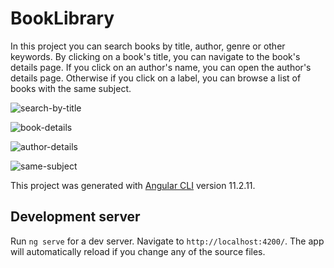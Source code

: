 # BookLibrary

In this project you can search books by title, author, genre or other keywords. By clicking on a book's title, you can navigate to the book's details page. If you click on an author's name, you can open the author's details page. Otherwise if you click on a label, you can browse a list of books with the same subject.

![search-by-title](https://user-images.githubusercontent.com/61549449/121408498-c5f2d000-c960-11eb-997a-b749aa4ad4d4.png)

![book-details](https://user-images.githubusercontent.com/61549449/121408862-208c2c00-c961-11eb-8738-a6ad07d922de.png)

![author-details](https://user-images.githubusercontent.com/61549449/121408916-300b7500-c961-11eb-8edc-7e698ce49647.png)

![same-subject](https://user-images.githubusercontent.com/61549449/121408962-3f8abe00-c961-11eb-84b4-49060fab6340.png)


This project was generated with [Angular CLI](https://github.com/angular/angular-cli) version 11.2.11.

## Development server

Run `ng serve` for a dev server. Navigate to `http://localhost:4200/`. The app will automatically reload if you change any of the source files.
